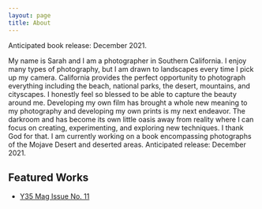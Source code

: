 ```yaml
---
layout: page
title: About
---
```


<p class="message">
  Anticipated book release: December 2021.
</p>

My name is Sarah and I am a photographer in Southern California. I enjoy many types of photography, but I am drawn to landscapes every time I pick up my camera. California provides the perfect opportunity to photograph everything including the beach, national parks, the desert, mountains, and cityscapes. I honestly feel so blessed to be able to capture the beauty around me. Developing my own film has brought a whole new meaning to my photography and developing my own prints is my next endeavor. The darkroom and has become its own little oasis away from reality where I can focus on creating, experimenting, and exploring new techniques. I thank God for that. I am currently working on a book encompassing photographs of the Mojave Desert and deserted areas. Anticipated release: December 2021.

## Featured Works

- [Y35 Mag Issue No. 11](https://www.yung35mm.com/y35magazine/p/y35-mag-issue-no-11)

